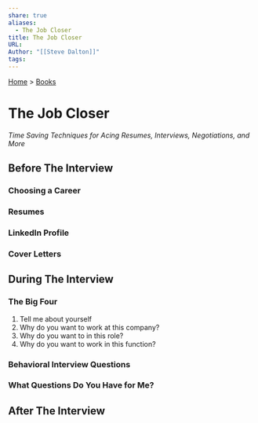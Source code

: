 ```yaml
---  
share: true  
aliases:  
  - The Job Closer  
title: The Job Closer  
URL:   
Author: "[[Steve Dalton]]"  
tags:   
---  
```

[Home](../index.md) > [Books](./index.md)  
# The Job Closer  
_Time Saving Techniques for Acing Resumes, Interviews, Negotiations, and More_  
  
## Before The Interview  
### Choosing a Career  
  
### Resumes  
  
### LinkedIn Profile  
  
### Cover Letters  
  
## During The Interview  
### The Big Four  
1. Tell me about yourself  
2. Why do you want to work at this company?  
3. Why do you want to in this role?  
4. Why do you want to work in this function?  
  
### Behavioral Interview Questions  
  
### What Questions Do You Have for Me?  
  
## After The Interview  
  
